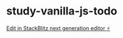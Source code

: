 # study-vanilla-js-todo

[Edit in StackBlitz next generation editor ⚡️](https://stackblitz.com/~/github.com/nonrita/study-vanilla-js-todo)
